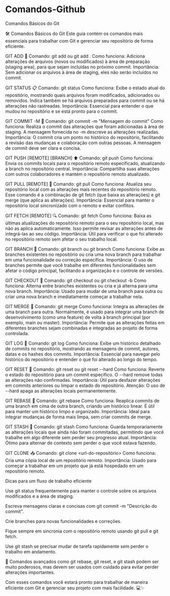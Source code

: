 # Comandos-Github
Comandos Básicos do Git

🛠️ Comandos Básicos do Git Este guia contém os comandos mais essenciais para trabalhar com Git e gerenciar seu repositório de forma eficiente.

GIT ADD 🚀 Comando: git add ou git add . Como funciona: Adiciona alterações de arquivos (novos ou modificados) à área de preparação (staging area), para que sejam incluídas no próximo commit. Importância: Sem adicionar os arquivos à área de staging, eles não serão incluídos no commit.

GIT STATUS 📋 Comando: git status Como funciona: Exibe o estado atual do repositório, mostrando quais arquivos foram modificados, adicionados ou removidos. Indica também se há arquivos preparados para commit ou se há alterações não rastreadas. Importância: Essencial para entender o que mudou no repositório e se está pronto para o commit.

GIT COMMIT -M 📝 Comando: git commit -m "Mensagem do commit" Como funciona: Realiza o commit das alterações que foram adicionadas à área de staging. A mensagem fornecida no -m descreve as alterações realizadas. Importância: O commit cria um ponto no histórico do repositório, facilitando a revisão das mudanças e colaboração com outras pessoas. A mensagem de commit deve ser clara e concisa.

GIT PUSH [REMOTE] [BRANCH] ⬆️ Comando: git push Como funciona: Envia os commits locais para o repositório remoto especificado, atualizando a branch no repositório central. Importância: Compartilha suas alterações com outros colaboradores e mantém o repositório remoto atualizado.

GIT PULL [REMOTE] 🔄 Comando: git pull Como funciona: Atualiza seu repositório local com as alterações mais recentes do repositório remoto. Esse comando é a combinação de git fetch (que baixa as alterações) e git merge (que aplica as alterações). Importância: Essencial para manter o repositório local sincronizado com o remoto e evitar conflitos.

GIT FETCH [REMOTE] 🔍 Comando: git fetch Como funciona: Baixa as últimas atualizações do repositório remoto para o seu repositório local, mas não as aplica automaticamente. Isso permite revisar as alterações antes de integrá-las ao seu código. Importância: Útil para verificar o que foi alterado no repositório remoto sem afetar o seu trabalho local.

GIT BRANCH 🌿 Comando: git branch ou git branch Como funciona: Exibe as branches existentes no repositório ou cria uma nova branch para trabalhar em uma funcionalidade ou correção específica. Importância: O uso de branches permite que você trabalhe em diferentes funcionalidades sem afetar o código principal, facilitando a organização e o controle de versões.

GIT CHECKOUT 🔀 Comando: git checkout ou git checkout -b Como funciona: Alterna entre branches existentes ou cria e já alterna para uma nova branch. Importância: Usado para mudar de uma branch para outra ou criar uma nova branch e imediatamente começar a trabalhar nela.

GIT MERGE 🔄 Comando: git merge Como funciona: Integra as alterações de uma branch para outra. Normalmente, é usado para integrar uma branch de desenvolvimento (como uma feature) de volta à branch principal (por exemplo, main ou master). Importância: Permite que as alterações feitas em diferentes branches sejam combinadas e integradas ao projeto de forma controlada.

GIT LOG 📜 Comando: git log Como funciona: Exibe um histórico detalhado de commits no repositório, mostrando as mensagens de commit, autores, datas e os hashes dos commits. Importância: Essencial para navegar pelo histórico do repositório e entender o que foi alterado ao longo do tempo.

GIT RESET 🔄 Comando: git reset ou git reset --hard Como funciona: Reverte o estado do repositório para um commit específico. O --hard remove todas as alterações não confirmadas. Importância: Útil para desfazer alterações em commits anteriores ou limpar o estado do repositório. Atenção: O uso de --hard apaga as alterações locais permanentemente.

GIT REBASE 🔧 Comando: git rebase Como funciona: Reaplica commits de uma branch em cima de outra branch, criando um histórico linear. É útil para manter um histórico limpo e organizado. Importância: Ideal para integrar mudanças de forma mais limpa, sem criar commits de merge.

GIT STASH 🧳 Comando: git stash Como funciona: Guarda temporariamente as alterações locais que ainda não foram commitadas, permitindo que você trabalhe em algo diferente sem perder seu progresso atual. Importância: Ótimo para alternar de contexto sem perder o que você estava fazendo.

GIT CLONE 📥 Comando: git clone <url-do-repositório> Como funciona: Cria uma cópia local de um repositório remoto. Importância: Usado para começar a trabalhar em um projeto que já está hospedado em um repositório remoto.

Dicas para um fluxo de trabalho eficiente

Use git status frequentemente para manter o controle sobre os arquivos modificados e a área de staging.

Escreva mensagens claras e concisas com git commit -m "Descrição do commit".

Crie branches para novas funcionalidades e correções.

Fique sempre em sincronia com o repositório remoto usando git pull e git fetch.

Use git stash se precisar mudar de tarefa rapidamente sem perder o trabalho em andamento.

🚀 Comandos avançados como git rebase, git reset, e git stash podem ser muito poderosos, mas devem ser usados com cuidado para evitar perder alterações importantes.

Com esses comandos você estará pronto para trabalhar de maneira eficiente com Git e gerenciar seu projeto com mais facilidade. 💻✨
